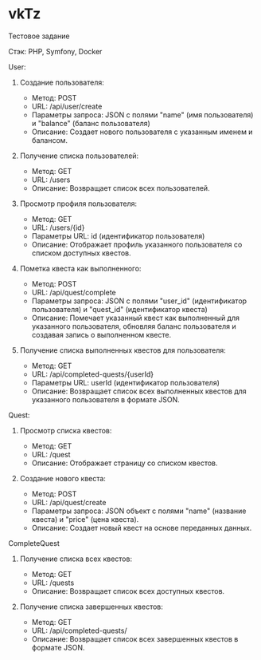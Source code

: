 # vkTz
Тестовое задание

Стэк: PHP, Symfony, Docker

User:
1. Создание пользователя:
   - Метод: POST
   - URL: /api/user/create
   - Параметры запроса: JSON с полями "name" (имя пользователя) и "balance" (баланс пользователя)
   - Описание: Создает нового пользователя с указанным именем и балансом.

2. Получение списка пользователей:
   - Метод: GET
   - URL: /users
   - Описание: Возвращает список всех пользователей.

3. Просмотр профиля пользователя:
   - Метод: GET
   - URL: /users/{id}
   - Параметры URL: id (идентификатор пользователя)
   - Описание: Отображает профиль указанного пользователя со списком доступных квестов.

4. Пометка квеста как выполненного:
   - Метод: POST
   - URL: /api/quest/complete
   - Параметры запроса: JSON с полями "user_id" (идентификатор пользователя) и "quest_id" (идентификатор квеста)
   - Описание: Помечает указанный квест как выполненный для указанного пользователя, обновляя баланс пользователя и создавая запись о выполненном квесте.

5. Получение списка выполненных квестов для пользователя:
   - Метод: GET
   - URL: /api/completed-quests/{userId}
   - Параметры URL: userId (идентификатор пользователя)
   - Описание: Возвращает список всех выполненных квестов для указанного пользователя в формате JSON.

Quest:
1. Просмотр списка квестов:
   - Метод: GET
   - URL: /quest
   - Описание: Отображает страницу со списком квестов.

2. Создание нового квеста:
   - Метод: POST
   - URL: /api/quest/create
   - Параметры запроса: JSON объект с полями "name" (название квеста) и "price" (цена квеста).
   - Описание: Создает новый квест на основе переданных данных.

CompleteQuest
1. Получение списка всех квестов:
   - Метод: GET
   - URL: /quests
   - Описание: Возвращает список всех доступных квестов.

2. Получение списка завершенных квестов:
   - Метод: GET
   - URL: /api/completed-quests/
   - Описание: Возвращает список всех завершенных квестов в формате JSON.
